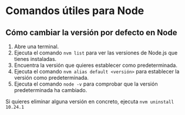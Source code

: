# Comandos útiles para Node

## Cómo cambiar la versión por defecto en Node

1. Abre una terminal.
2. Ejecuta el comando `nvm list` para ver las versiones de Node.js que tienes instaladas.
3. Encuentra la versión que quieres establecer como predeterminada.
4. Ejecuta el comando `nvm alias default <versión>` para establecer la versión como predeterminada.
5. Ejecuta el comando `node -v` para comprobar que la versión predeterminada ha cambiado.

Si quieres eliminar alguna versión en concreto, ejecuta `nvm uninstall 10.24.1`